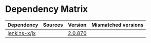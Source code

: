 # Dependency Matrix

Dependency | Sources | Version | Mismatched versions
---------- | ------- | ------- | -------------------
[jenkins-x/jx](https://github.com/jenkins-x/jx) |  | [2.0.870](https://github.com/jenkins-x/jx/releases/tag/v2.0.870) | 
